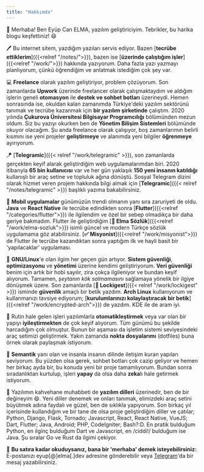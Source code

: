 ```yaml
---
title: "Hakkımda"
---
```


👋 Merhaba! Ben Eyüp Can ELMA, yazılım geliştiriciyim. Tebrikler, bu harika blogu keşfettiniz! 😄 

🖊 Bu internet sitem, yazdığım yazıları servis ediyor. Bazen [__tecrübe ettiklerim__]({{<relref "/notes/">}}), bazen ise [__üzerinde çalıştığım işler__]({{<relref "/work/">}}) hakkında yazıyorum. Daha fazla yazı yazmayı planlıyorum, çünkü öğrendiğim ve anlatmak istediğim çok şey var.

💻 __Freelance__ olarak yazılım geliştiriyor, problem çözüyorum. Son zamanlarda __Upwork__ üzerinde freelancer olarak çalışmaktaydım ve aldığım işlerin geneli __otomasyon__ ile __destek ve sohbet botları__ üzerineydi. Hemen sonrasında ise, okuldan kalan zamanımda Türkiye'deki yazılım sektörünü tanımak ve tecrübe kazanmak için __bir yazılım şirketinde__ çalıştım. 2020 yılında __Çukurova Üniversitesi Bilgisayar Programcılığı__ bölümünden mezun oldum. Siz bu yazıyı okurken ben de __Yönetim Bilişim Sistemleri__ bölümünde okuyor olacağım. Şu anda freelance olarak çalışıyor, boş zamanlarımın belirli kısmını ise yeni projeler __geliştirmeye__ ve alanımda yeni bilgiler __öğrenmeye__ ayırıyorum.

🪁 [__Telegramic__]({{< relref "/work/telegramic" >}}), son zamanlarda gerçekten keyif alarak geliştirdiğim web uygulamalarımdan biri. 2020 itibarıyla __65 bin kullanıcısı__ var ve her gün yaklaşık __150 yeni insanın katıldığı__ kullanışlı bir araç setine ve topluluk ağına dönüştü. Sosyal Telegram dizini olarak hizmet veren projem hakkında bilgi almak için [__Telegramic__]({{< relref "/notes/telegramic" >}}) başlıklı yazıma bakabilirsiniz. 

📱 __Mobil uygulamalar__ günümüzün trendi olmanın yanı sıra zaruriyeti de oldu. __Java__ ve __React Native__ ile tecrübe edindikten sonra [__Flutter__]({{<relref "/categories/flutter">}}) ile ilgilendim ve özel bir sebep olmadıkça bir daha geriye bakmadım. Flutter ile geliştirdiğim [__🍏 Elma Sözlük__]({{<relref "/work/elma-sozluk">}}) isimli güncel ve modern Türkçe sözlük uygulamama göz atabilirsiniz. [__✅ Misyonist__]({{<relref "/work/misyonist">}}) de Flutter ile tecrübe kazandıktan sonra yaptığım ilk ve hayli basit bir 'yapılacaklar' uygulaması.

🐧 __GNU/Linux__'e olan ilgim her geçen gün artıyor. __Sistem güvenliği__, __optimizasyonu__ ve __yönetimi__ üzerine kendimi geliştiriyorum. __Veri güvenliği__ benim için artık bir hobi sayılır, zira çokça ilgileniyor ve bundan keyif alıyorum. Tamamen, _şeytanın kök salmamasını_ sağlamaya yönelik bir ilgiye dönüşmek üzere. Son zamanlarda [__🔐 Lockigest__]({{< relref "/work/lockigest" >}}) isminde __güvenlik__ amaçlı bir betik yazdım. __Arch Linux__ kullanıyorum ve kullanmanızı tavsiye ediyorum; [__kurulumlarınızı kolaylaştıracak bir betik__]({{<relref "/work/encrypted-arch">}}) de yazdım. KDE ile de aram iyi.

🚗 Rutin hale gelen işleri yazılımlarla __otomatikleştirmek__ veya var olan bir yapıyı __iyileştirmekten__ de çok keyif alıyorum. Tüm günümü bu şekilde harcadığım çok olmuştur. Bunun bir aşaması da işletim sistemi seviyesindeki araç setimizi geliştirmek. Yakın zamanda __nokta dosyalarımı__ (dotfiles) buna örnek olarak paylaşmak istiyorum.

🤖 __Semantik__ yanı olan ve insanla insanın dilinde iletişim kuran yapıları seviyorum. Bu yüzden olsa gerek, sohbet botları çok cazip geliyor ve hemen her birkaç ayda bir, bu konuda yeni bir proje tamamlıyorum. Bundan sonra sıradanlıktan kurtulup, işleri **yapay** da olsa daha **zeka**lı hale getirmek istiyorum.

🎨 Yazılımın kahvehane muhabbeti de __yazılım dilleri__ üzerinedir, ben de bir değineyim 😄. Yeni diller denemek ve onları tanımak, elimizdeki araç setini büyütmek adına faydalı ve güzel, ben de sıklıkla yapıyorum. Son birkaç yıl içerisinde kullandığım ve bir tane de olsa proje geliştirdiğim diller ve çatılar; Python, Django, Flask, Tornado; Javascript, React, React Native, VueJS; Dart, Flutter; Java, Android; PHP, CodeIgniter; Bash?:D. En pratik bulduğum Python, en ilginç bulduğum Dart ve Javascript, en /ciddi!/ bulduğum ise Java. Şu sıralar Go ve Rust da ilgimi çekiyor.

🎉 __Bu satıra kadar okuduysanız, bana bir 'merhaba' demek isteyebilirsiniz:__  
E-postanızı eyup\[@]elma\[.]dev adresine gönderebilir veya [Telegram](https://t.me/elmsec)'da bir mesaj yazabilirsiniz.

